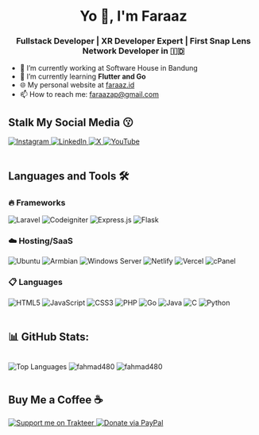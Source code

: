 <h1 align="center">Yo 👋, I'm Faraaz</h1>
<h3 align="center">Fullstack Developer | XR Developer Expert | First Snap Lens Network Developer in 🇮🇩</h3>

- 🔭 I’m currently working at Software House in Bandung
- 🌱 I’m currently learning **Flutter and Go**
- 🌐 My personal website at [faraaz.id](https://faraaz.id/)
- 📫 How to reach me: [faraazap@gmail.com](mailto:faraazap@gmail.com)

<h2 align="left">Stalk My Social Media 😗</h2>

<div>
<!--     <a href="https://discord.com">
        <img src="https://img.shields.io/badge/Discord-%235865F2.svg?style=for-the-badge&logo=discord&logoColor=white" alt="Discord" class="badge-img">
    </a>
    <a href="https://facebook.com/">
        <img src="https://img.shields.io/badge/Facebook-%231877F2.svg?style=for-the-badge&logo=Facebook&logoColor=white" alt="Facebook" class="badge-img">
    </a> -->
    <a href="https://www.instagram.com/f.ahmad480/">
        <img src="https://img.shields.io/badge/Instagram-%23E4405F.svg?style=for-the-badge&logo=Instagram&logoColor=white" alt="Instagram" class="badge-img">
    </a>
    <a href="https://www.linkedin.com/in/faraazahmadpermadi/">
        <img src="https://img.shields.io/badge/linkedin-%230077B5.svg?style=for-the-badge&logo=linkedin&logoColor=white" alt="LinkedIn" class="badge-img">
    </a>
    <a href="https://x.com/f_ahmad480">
        <img src="https://img.shields.io/badge/X-%23000000.svg?style=for-the-badge&logo=X&logoColor=white" alt="X" class="badge-img">
    </a>
    <a href="https://www.youtube.com/@Faraaz480">
        <img src="https://img.shields.io/badge/YouTube-%23FF0000.svg?style=for-the-badge&logo=YouTube&logoColor=white" alt="YouTube" class="badge-img">
    </a>
</div>
<br/>

<h2 align="left">Languages and Tools 🛠️</h2>

<h3>🔥 Frameworks</h3>
<div>
    <img src="https://img.shields.io/badge/Laravel-%23FF2D20.svg?style=for-the-badge&logo=laravel&logoColor=white" alt="Laravel" class="badge-img">
    <img src="https://img.shields.io/badge/Codeigniter-%23EE4623.svg?style=for-the-badge&logo=codeigniter&logoColor=white" alt="Codeigniter" class="badge-img">
    <img src="https://img.shields.io/badge/Express.js-%23404d59.svg?style=for-the-badge&logo=express&logoColor=%2361DAFB" alt="Express.js" class="badge-img">
    <img src="https://img.shields.io/badge/Flask-%23000.svg?style=for-the-badge&logo=flask&logoColor=white" alt="Flask" class="badge-img">
</div>

<h3>☁️ Hosting/SaaS</h3>
<div>
    <img src="https://img.shields.io/badge/Ubuntu-%23E95420.svg?style=for-the-badge&logo=ubuntu&logoColor=white" alt="Ubuntu" class="badge-img">
    <img src="https://img.shields.io/badge/Armbian-%23017B63.svg?style=for-the-badge&logo=armbian&logoColor=white" alt="Armbian" class="badge-img">
    <img src="https://img.shields.io/badge/Windows_Server-%2375AFCC.svg?style=for-the-badge&logo=windows&logoColor=white" alt="Windows Server" class="badge-img">
    <img src="https://img.shields.io/badge/Netlify-%23000000.svg?style=for-the-badge&logo=netlify&logoColor=#00C7B7" alt="Netlify" class="badge-img">
    <img src="https://img.shields.io/badge/Vercel-%23000000.svg?style=for-the-badge&logo=vercel&logoColor=white" alt="Vercel" class="badge-img">
    <img src="https://img.shields.io/badge/cPanel-%23FF6C2C.svg?style=for-the-badge&logo=cpanel&logoColor=white" alt="cPanel" class="badge-img">
</div>

<h3>📋 Languages</h3>
<div>
    <img src="https://img.shields.io/badge/HTML5-%23E34F26.svg?style=for-the-badge&logo=html5&logoColor=white" alt="HTML5" class="badge-img">
    <img src="https://img.shields.io/badge/Javascript-%23323330.svg?style=for-the-badge&logo=javascript&logoColor=%23F7DF1E" alt="JavaScript" class="badge-img">
    <img src="https://img.shields.io/badge/CSS3-%231572B6.svg?style=for-the-badge&logo=css3&logoColor=white" alt="CSS3" class="badge-img">
    <img src="https://img.shields.io/badge/PHP-%23777BB4.svg?style=for-the-badge&logo=php&logoColor=white" alt="PHP" class="badge-img">
    <img src="https://img.shields.io/badge/Go-%2300ADD8.svg?style=for-the-badge&logo=go&logoColor=white" alt="Go" class="badge-img">
    <img src="https://img.shields.io/badge/Java-%23ED8B00.svg?style=for-the-badge&logo=java&logoColor=white" alt="Java" class="badge-img">
    <img src="https://img.shields.io/badge/C-%23A8B9CC.svg?style=for-the-badge&logo=c&logoColor=white" alt="C" class="badge-img">
    <img src="https://img.shields.io/badge/Python-%233776AB.svg?style=for-the-badge&logo=python&logoColor=white" alt="Python" class="badge-img">
</div>
<br>

<h2>📊 GitHub Stats:</h2>
<p align="center" style="display:inline-block;">
  <img src="https://github-readme-stats.vercel.app/api/top-langs/?username=fahmad480&layout=compact" alt="Top Languages">
  <img src="https://github-readme-stats.vercel.app/api?username=fahmad480&show_icons=true&locale=en" alt="fahmad480" />
  <img src="https://github-readme-streak-stats.herokuapp.com/?user=fahmad480&" alt="fahmad480" />
</p>
<br>

<h2>Buy Me a Coffee ☕</h2>
<p>
  <a href="https://trakteer.id/f.ahmad480">
    <img src="https://img.shields.io/badge/Support%20Me%20on-Trakteer-%23FF5722?style=for-the-badge" alt="Support me on Trakteer">
  </a>
  <a href="https://www.paypal.me/faraaz480">
    <img src="https://img.shields.io/badge/Donate-PayPal-blue.svg?style=for-the-badge&logo=paypal" alt="Donate via PayPal">
  </a>
</p>

